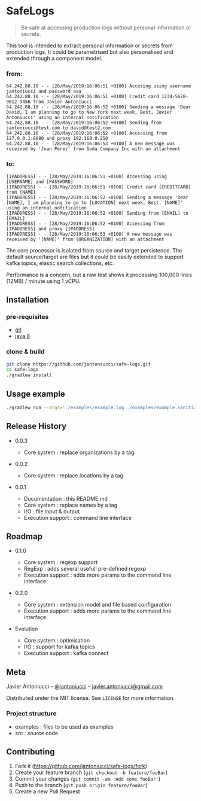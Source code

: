 # SafeLogs
> Be safe at accessing production logs without personal information or secrets.

This tool is intended to extract personal information or secrets from production logs. It could be parametrised but also personalised and extended through a component model.

### from:
```
64.242.88.10 - - [28/May/2019:16:06:51 +0100] Accesing using username jantoniucci and password aaa
64.242.88.10 - - [28/May/2019:16:06:51 +0100] Credit card 1234-5678-9012-3456 from Javier Antoniucci
64.242.88.10 - - [28/May/2019:16:06:52 +0100] Sending a message 'Dear David, I am planning to go to New York next week, Best, Javier Antoniucci' using an internal notification
64.242.88.10 - - [28/May/2019:16:06:52 +0100] Sending from jantoniucci@test.com to david@test2.com
64.242.88.10 - - [28/May/2019:16:06:52 +0100] Accessing from 127.0.0.1:8080 and proxy 192.168.0.250
64.242.88.10 - - [28/May/2019:16:06:53 +0100] A new message was received by 'Juan Perez' from Soda Company Inc with an attachment
```
### to:
```
[IPADDRESS] - - [28/May/2019:16:06:51 +0100] Accessing using [USERNAME] and [PASSWORD]
[IPADDRESS] - - [28/May/2019:16:06:51 +0100] Credit card [CREDITCARD] from [NAME]
[IPADDRESS] - - [28/May/2019:16:06:52 +0100] Sending a message 'Dear [NAME], I am planning to go to [LOCATION] next week, Best, [NAME]' using an internal notification
[IPADDRESS] - - [28/May/2019:16:06:52 +0100] Sending from [EMAIL] to [EMAIL]
[IPADDRESS] - - [28/May/2019:16:06:52 +0100] Accessing from [IPADDRESS] and proxy [IPADDRESS]
[IPADDRESS] - - [28/May/2019:16:06:53 +0100] A new message was received by '[NAME]' from [ORGANIZATION] with an attachment
```
The core processor is isolated from source and target persistence. The default source/target are files but it could be easily extended to support kafka topics, elastic search collections, etc.

Performance is a concern, but a raw test shows it processing 100,000 lines (12MB) / minute using 1 vCPU.

## Installation
### pre-requisites
* [git](https://git-scm.com/book/en/v2/Getting-Started-Installing-Git)
* [java 8](https://openjdk.java.net/install/)
### clone & build
```sh
git clone https://github.com/jantoniucci/safe-logs.git
cd safe-logs
./gradlew install
```

## Usage example

```sh
./gradlew run --args='./examples/example.log ./examples/example.sanitized.log'
```

## Release History

* 0.0.3
    * Core system : replace organizations by a tag

* 0.0.2
    * Core system : replace locations by a tag

* 0.0.1
    * Documentation : this README.md
    * Core system : replace names by a tag
    * I/O : file input & output
    * Execution support : command line interface

## Roadmap

* 0.1.0
    * Core system : regexp support
    * RegExp : adds several usefull pre-defined regexp
    * Execution support : adds more params to the command line interface

* 0.2.0
    * Core system : extension model and file based configuration
    * Execution support : adds more params to the command line interface

* Evolution
    * Core system : optimisation
    * I/O : support for kafka topics
    * Execution support : kafka connect

## Meta

Javier Antoniucci – [@jantoniucci](https://twitter.com/jantoniucci) – javier.antoniucci@gmail.com

Distributed under the MIT license. See ``LICENSE`` for more information.

### Project structure

* examples : files to be used as examples
* src : source code

## Contributing

1. Fork it (<https://github.com/jantoniucci/safe-logs/fork>)
2. Create your feature branch (`git checkout -b feature/fooBar`)
3. Commit your changes (`git commit -am 'Add some fooBar'`)
4. Push to the branch (`git push origin feature/fooBar`)
5. Create a new Pull Request

